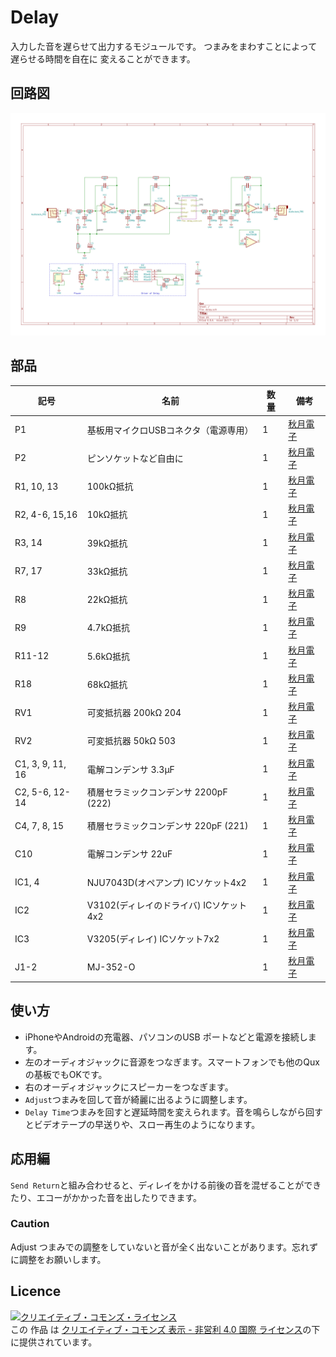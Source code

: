 # Delay
入力した音を遅らせて出力するモジュールです。 つまみをまわすことによって遅らせる時間を自在に 変えることができます。

## 回路図
![回路図](https://github.com/Qux/schematics/raw/master/delay/delay.svg)

## 部品
|記号|名前|数量|備考|
|---|-----------|-------|-------|
|P1|基板用マイクロUSBコネクタ（電源専用）|1|[秋月電子](https://akizukidenshi.com/catalog/g/gC-10398/)|
|P2|ピンソケットなど自由に|1|[秋月電子](https://akizukidenshi.com/catalog/g/gC-10097/)|
|R1, 10, 13|100kΩ抵抗|1|[秋月電子](https://akizukidenshi.com/)|
|R2, 4-6, 15,16|10kΩ抵抗|1|[秋月電子](https://akizukidenshi.com/)|
|R3, 14|39kΩ抵抗|1|[秋月電子](https://akizukidenshi.com/)|
|R7, 17|33kΩ抵抗|1|[秋月電子](https://akizukidenshi.com/)|
|R8|22kΩ抵抗|1|[秋月電子](https://akizukidenshi.com/)|
|R9|4.7kΩ抵抗|1|[秋月電子](https://akizukidenshi.com/)|
|R11-12|5.6kΩ抵抗|1|[秋月電子](https://akizukidenshi.com/)|
|R18|68kΩ抵抗|1|[秋月電子](https://akizukidenshi.com/)|
|RV1|可変抵抗器 200kΩ 204|1|[秋月電子](https://akizukidenshi.com/)|
|RV2|可変抵抗器 50kΩ 503|1|[秋月電子](https://akizukidenshi.com/)|
|C1, 3, 9, 11, 16|電解コンデンサ 3.3μF|1|[秋月電子](https://akizukidenshi.com/)|
|C2, 5-6, 12-14|積層セラミックコンデンサ 2200pF (222)|1|[秋月電子](https://akizukidenshi.com/)|
|C4, 7, 8, 15|積層セラミックコンデンサ 220pF (221)|1|[秋月電子](https://akizukidenshi.com/)|
|C10|電解コンデンサ 22uF|1|[秋月電子](https://akizukidenshi.com/)|
|IC1, 4|NJU7043D(オペアンプ)  ICソケット4x2|1|[秋月電子](https://akizukidenshi.com/)|
|IC2|V3102(ディレイのドライバ) ICソケット4x2|1|[秋月電子](https://akizukidenshi.com/)|
|IC3|V3205(ディレイ) ICソケット7x2|1|[秋月電子](https://akizukidenshi.com/)|
|J1-2|MJ-352-O|1|[秋月電子](https://akizukidenshi.com/)|

## 使い方
- iPhoneやAndroidの充電器、パソコンのUSB ポートなどと電源を接続します。
- 左のオーディオジャックに音源をつなぎます。スマートフォンでも他のQuxの基板でもOKです。
- 右のオーディオジャックにスピーカーをつなぎます。
- `Adjust`つまみを回して音が綺麗に出るように調整します。 
- `Delay Time`つまみを回すと遅延時間を変えられます。音を鳴らしながら回すとビデオテープの早送りや、スロー再生のようになります。

## 応用編
`Send Return`と組み合わせると、ディレイをかける前後の音を混ぜることができたり、エコーがかかった音を出したりできます。

### Caution
Adjust つまみでの調整をしていないと音が全く出ないことがあります。忘れずに調整をお願いします。

## Licence
<a rel="license" href="http://creativecommons.org/licenses/by-nc/4.0/"><img alt="クリエイティブ・コモンズ・ライセンス" style="border-width:0" src="https://i.creativecommons.org/l/by-nc/4.0/88x31.png" /></a><br />この 作品 は <a rel="license" href="http://creativecommons.org/licenses/by-nc/4.0/">クリエイティブ・コモンズ 表示 - 非営利 4.0 国際 ライセンス</a>の下に提供されています。
